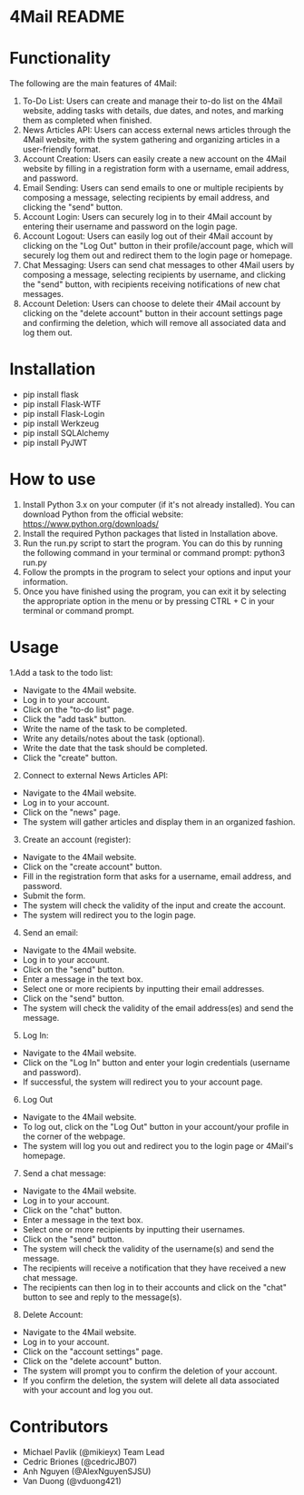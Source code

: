 # 4Mail README

# Functionality
The following are the main features of 4Mail:

1. To-Do List: Users can create and manage their to-do list on the 4Mail website, adding tasks with details, due dates, and notes, and marking them as completed when finished.
2. News Articles API: Users can access external news articles through the 4Mail website, with the system gathering and organizing articles in a user-friendly format.
3. Account Creation: Users can easily create a new account on the 4Mail website by filling in a registration form with a username, email address, and password.
4. Email Sending: Users can send emails to one or multiple recipients by composing a message, selecting recipients by email address, and clicking the "send" button.
5. Account Login: Users can securely log in to their 4Mail account by entering their username and password on the login page.
6. Account Logout: Users can easily log out of their 4Mail account by clicking on the "Log Out" button in their profile/account page, which will securely log them out and redirect them to the login page or homepage.
7. Chat Messaging: Users can send chat messages to other 4Mail users by composing a message, selecting recipients by username, and clicking the "send" button, with recipients receiving notifications of new chat messages.
8. Account Deletion: Users can choose to delete their 4Mail account by clicking on the "delete account" button in their account settings page and confirming the deletion, which will remove all associated data and log them out.

# Installation
- pip install flask
- pip install Flask-WTF
- pip install Flask-Login
- pip install Werkzeug
- pip install SQLAlchemy
- pip install PyJWT

# How to use
1. Install Python 3.x on your computer (if it's not already installed). You can download Python from the official website: https://www.python.org/downloads/
2. Install the required Python packages that listed in Installation above.
3. Run the run.py script to start the program. You can do this by running the following command in your terminal or command prompt: python3 run.py
4. Follow the prompts in the program to select your options and input your information.
5. Once you have finished using the program, you can exit it by selecting the appropriate option in the menu or by pressing CTRL + C in your terminal or command prompt.


# Usage
1.Add a task to the todo list:
- Navigate to the 4Mail website.
- Log in to your account.
- Click on the "to-do list" page.
- Click the "add task" button.
- Write the name of the task to be completed.
- Write any details/notes about the task (optional).
- Write the date that the task should be completed.
- Click the "create" button.
2. Connect to external News Articles API:
- Navigate to the 4Mail website.
- Log in to your account.
- Click on the "news" page.
- The system will gather articles and display them in an organized fashion.
3. Create an account (register):
- Navigate to the 4Mail website.
- Click on the "create account" button.
- Fill in the registration form that asks for a username, email address, and password.
- Submit the form.
- The system will check the validity of the input and create the account.
- The system will redirect you to the login page.
4. Send an email:
- Navigate to the 4Mail website.
- Log in to your account.
- Click on the "send" button.
- Enter a message in the text box.
- Select one or more recipients by inputting their email addresses.
- Click on the "send" button.
- The system will check the validity of the email address(es) and send the message.
5. Log In:
- Navigate to the 4Mail website.
- Click on the "Log In" button and enter your login credentials (username and password).
- If successful, the system will redirect you to your account page.
6. Log Out
- Navigate to the 4Mail website.
- To log out, click on the "Log Out" button in your account/your profile in the corner of the webpage.
- The system will log you out and redirect you to the login page or 4Mail's homepage.
7. Send a chat message:
- Navigate to the 4Mail website.
- Log in to your account.
- Click on the "chat" button.
- Enter a message in the text box.
- Select one or more recipients by inputting their usernames.
- Click on the "send" button.
- The system will check the validity of the username(s) and send the message.
- The recipients will receive a notification that they have received a new chat message.
- The recipients can then log in to their accounts and click on the "chat" button to see and reply to the message(s).
8. Delete Account:
- Navigate to the 4Mail website.
- Log in to your account.
- Click on the "account settings" page.
- Click on the "delete account" button.
- The system will prompt you to confirm the deletion of your account.
- If you confirm the deletion, the system will delete all data associated with your account and log you out.


# Contributors
- Michael Pavlik (@mikieyx) Team Lead
- Cedric Briones (@cedricJB07)
- Anh Nguyen (@AlexNguyenSJSU)
- Van Duong (@vduong421)





